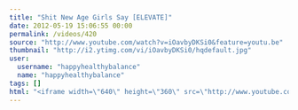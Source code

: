 ```yaml
---
title: "Shit New Age Girls Say [ELEVATE]"
date: 2012-05-19 15:06:55 00:00
permalink: /videos/420
source: "http://www.youtube.com/watch?v=iOavbyDKSi0&feature=youtu.be"
thumbnail: "http://i2.ytimg.com/vi/iOavbyDKSi0/hqdefault.jpg"
user:
  username: "happyhealthybalance"
  name: "happyhealthybalance"
tags: []
html: "<iframe width=\"640\" height=\"360\" src=\"http://www.youtube.com/embed/iOavbyDKSi0?wmode=transparent&fs=1&feature=oembed\" frameborder=\"0\" allowfullscreen></iframe>"
---
```


